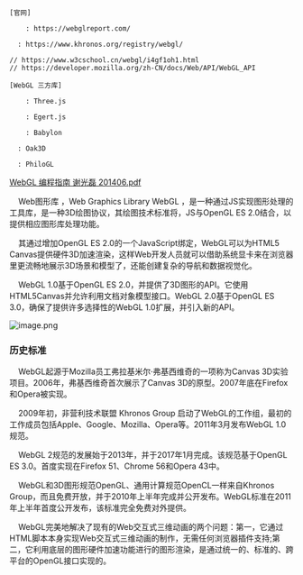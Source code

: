 
```
[官网]

	: https://webglreport.com/

  : https://www.khronos.org/registry/webgl/

// https://www.w3cschool.cn/webgl/i4gf1oh1.html
// https://developer.mozilla.org/zh-CN/docs/Web/API/WebGL_API

[WebGL 三方库]

	: Three.js

	: Egert.js

	: Babylon

  : Oak3D

  : PhiloGL
```

[WebGL 编程指南 谢光磊 201406.pdf]()

    Web图形库 ，Web Graphics Library WebGL ，是一种通过JS实现图形处理的工具库，是一种3D绘图协议，其绘图技术标准将，JS与OpenGL ES 2.0结合，以提供相应图形库处理功能。

    其通过增加OpenGL ES 2.0的一个JavaScript绑定，WebGL可以为HTML5 Canvas提供硬件3D加速渲染，这样Web开发人员就可以借助系统显卡来在浏览器里更流畅地展示3D场景和模型了，还能创建复杂的导航和数据视觉化。

    WebGL 1.0基于OpenGL ES 2.0，并提供了3D图形的API。它使用HTML5Canvas并允许利用文档对象模型接口。WebGL 2.0基于OpenGL ES 3.0，确保了提供许多选择性的WebGL 1.0扩展，并引入新的API。

![image.png](../../imgs/1572944675566-356d528d-ce15-4e7c-99b5-eab60d38f093.png#align=left&display=inline&height=306&name=image.png&originHeight=514&originWidth=1253&size=399828&status=done&width=746)

### 历史标准

    WebGL起源于Mozilla员工弗拉基米尔·弗基西维奇的一项称为Canvas 3D实验项目。2006年，弗基西维奇首次展示了Canvas 3D的原型。2007年底在Firefox和Opera被实现。

    2009年初，非营利技术联盟 Khronos Group 启动了WebGL的工作组，最初的工作成员包括Apple、Google、Mozilla、Opera等。2011年3月发布WebGL 1.0规范。

    WebGL 2规范的发展始于2013年，并于2017年1月完成。该规范基于OpenGL ES 3.0。首度实现在Firefox 51、Chrome 56和Opera 43中。

    WebGL和3D图形规范OpenGL、通用计算规范OpenCL一样来自Khronos Group，而且免费开放，并于2010年上半年完成并公开发布。WebGL标准在2011年上半年首度公开发布，该标准完全免费对外提供。

    WebGL完美地解决了现有的Web交互式三维动画的两个问题：第一，它通过HTML脚本本身实现Web交互式三维动画的制作，无需任何浏览器插件支持;第二，它利用底层的图形硬件加速功能进行的图形渲染，是通过统一的、标准的、跨平台的OpenGL接口实现的。
